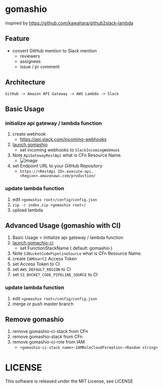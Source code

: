 # gomashio

inspired by https://github.com/kawahara/github2slack-lambda

## Feature
* convert GitHub mention to Slack mention
    * reviewers
    * assignees
    * issue / pr comment


## Architecture
```
GitHub -> Amazon API Gateway -> AWS Lambda -> Slack
```

## Basic Usage
### initialize api gateway / lambda function
1. create webhook
    * https://api.slack.com/incoming-webhooks
1. <a href="https://console.aws.amazon.com/cloudformation/home?region=us-east-1#/stacks/new?stackName=gomashio&templateURL=https://raw.githubusercontent.com/kotatsu360/gomashio/master/cfn/gomashio.yml">launch gomashio</a>
    * set incoming webhooks to `SlackIncomingWebHook`
1. Note `ApiGatewayRestApi` what is CFn Resource Name.
    * ![image](https://user-images.githubusercontent.com/10104981/35285111-de96af1a-009f-11e8-95a9-1f065f89b9a3.png)
1. set Endpoint URL to your GitHub Repository
    * `https://<RestApi ID>.execute-api.<Region>.amazonaws.com/production/`

### update lambda function
1. edit `<gomashio root>/config/config.json`
1. `zip -r index.zip <gomashio root>/`
2. upload lambda

## Advanced Usage (gomashio with CI)
1. Basic Usage > initialize api gateway / lambda function
2. <a href="https://console.aws.amazon.com/cloudformation/home?region=us-east-1#/stacks/new?stackName=gomashio&templateURL=https://raw.githubusercontent.com/kotatsu360/gomashio/master/cfn/ci.yml">launch gomachio-ci</a>
    * set FunctionStackName ( default: gomashio )
3. Note `S3BucketCodePipelineSource` what is CFn Resource Name.
4. create `IAMUserCI` Access Token
4. set Access Token to CI
4. set `AWS_DEFAULT_REGION` to CI
5. set `S3_BUCKET_CODE_PIPELINE_SOURCE` to CI

### update lambda function
1. edit `<gomashio root>/config/config.json`
1. merge or push master branch

## Remove gomashio
1. remove gomashio-ci-stack from CFn
1. remove gomashio-stack from CFn
1. remove gomashio-ci-role from IAM
   * `<gomashio-ci-stack name>-IAMRoleCloudFormation-<Random string>`

# LICENSE
This software is released under the MIT License, see LICENSE

